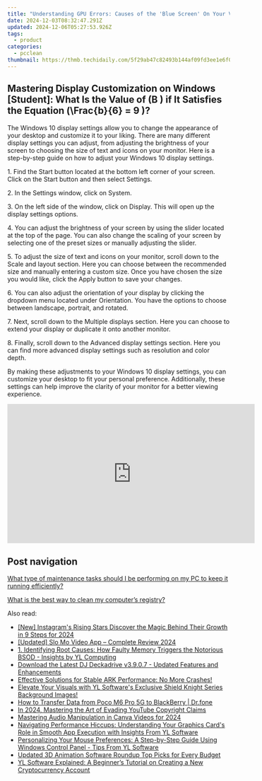 ```yaml
---
title: "Understanding GPU Errors: Causes of the 'Blue Screen' On Your Video Card - Insights From YL Computing"
date: 2024-12-03T08:32:47.291Z
updated: 2024-12-06T05:27:53.926Z
tags:
  - product
categories:
  - pcclean
thumbnail: https://thmb.techidaily.com/5f29ab47c82493b144af09fd3ee1e6f095ceaed40a8d07f3a01f7431f1caf6d4.jpg
---
```


## Mastering Display Customization on Windows [Student]: What Is the Value of \(B \) if It Satisfies the Equation \(\Frac{b}{6} = 9 \)?

The Windows 10 display settings allow you to change the appearance of your desktop and customize it to your liking. There are many different display settings you can adjust, from adjusting the brightness of your screen to choosing the size of text and icons on your monitor. Here is a step-by-step guide on how to adjust your Windows 10 display settings. 

1\. Find the Start button located at the bottom left corner of your screen. Click on the Start button and then select Settings.

2\. In the Settings window, click on System.

3\. On the left side of the window, click on Display. This will open up the display settings options. 

4\. You can adjust the brightness of your screen by using the slider located at the top of the page. You can also change the scaling of your screen by selecting one of the preset sizes or manually adjusting the slider.

5\. To adjust the size of text and icons on your monitor, scroll down to the Scale and layout section. Here you can choose between the recommended size and manually entering a custom size. Once you have chosen the size you would like, click the Apply button to save your changes.

6\. You can also adjust the orientation of your display by clicking the dropdown menu located under Orientation. You have the options to choose between landscape, portrait, and rotated.

7\. Next, scroll down to the Multiple displays section. Here you can choose to extend your display or duplicate it onto another monitor.

8\. Finally, scroll down to the Advanced display settings section. Here you can find more advanced display settings such as resolution and color depth. 

By making these adjustments to your Windows 10 display settings, you can customize your desktop to fit your personal preference. Additionally, these settings can help improve the clarity of your monitor for a better viewing experience.

<!-- affiliate ads begin -->
<iframe width="560" height="315" src="https://www.youtube.com/embed/UUPt2zKtJ5k?si=LLHdsFDLzVByJsKj" title="YouTube video player" frameborder="0" allow="accelerometer; autoplay; clipboard-write; encrypted-media; gyroscope; picture-in-picture; web-share" referrerpolicy="strict-origin-when-cross-origin" allowfullscreen></iframe>
<!-- affiliate ads end -->

## Post navigation

[What type of maintenance tasks should I be performing on my PC to keep it running efficiently?](https://tools.techidaily.com/pcclean/products/)

[What is the best way to clean my computer’s registry?](https://tools.techidaily.com/pcclean/products/)

<ins class="adsbygoogle"
     style="display:block"
     data-ad-format="autorelaxed"
     data-ad-client="ca-pub-7571918770474297"
     data-ad-slot="1223367746"></ins>

<ins class="adsbygoogle"
     style="display:block"
     data-ad-client="ca-pub-7571918770474297"
     data-ad-slot="8358498916"
     data-ad-format="auto"
     data-full-width-responsive="true"></ins>

<span class="atpl-alsoreadstyle">Also read:</span>
<div><ul>
<li><a href="https://fox-links.techidaily.com/new-instagrams-rising-stars-discover-the-magic-behind-their-growth-in-9-steps-for-2024/"><u>[New] Instagram's Rising Stars Discover the Magic Behind Their Growth in 9 Steps for 2024</u></a></li>
<li><a href="https://extra-approaches.techidaily.com/1717097921861-updated-slo-mo-video-app-complete-review-2024/"><u>[Updated] Slo Mo Video App – Complete Review 2024</u></a></li>
<li><a href="https://discover-able.techidaily.com/1-identifying-root-causes-how-faulty-memory-triggers-the-notorious-bsod-insights-by-yl-computing/"><u>1. Identifying Root Causes: How Faulty Memory Triggers the Notorious BSOD - Insights by YL Computing</u></a></li>
<li><a href="https://discover-able.techidaily.com/download-the-latest-dj-deckadrive-v3907-updated-features-and-enhancements/"><u>Download the Latest DJ Deckadrive v3.9.0.7 - Updated Features and Enhancements</u></a></li>
<li><a href="https://win-solutions.techidaily.com/effective-solutions-for-stable-ark-performance-no-more-crashes/"><u>Effective Solutions for Stable ARK Performance: No More Crashes!</u></a></li>
<li><a href="https://discover-able.techidaily.com/elevate-your-visuals-with-yl-softwares-exclusive-shield-knight-series-background-images/"><u>Elevate Your Visuals with YL Software's Exclusive Shield Knight Series Background Images!</u></a></li>
<li><a href="https://android-transfer.techidaily.com/how-to-transfer-data-from-poco-m6-pro-5g-to-blackberry-drfone-by-drfone-transfer-from-android-transfer-from-android/"><u>How to Transfer Data from Poco M6 Pro 5G to BlackBerry | Dr.fone</u></a></li>
<li><a href="https://youtube-tips.techidaily.com/24-mastering-the-art-of-evading-youtube-copyright-claims/"><u>In 2024, Mastering the Art of Evading YouTube Copyright Claims</u></a></li>
<li><a href="https://fox-glue.techidaily.com/mastering-audio-manipulation-in-canva-videos-for-2024/"><u>Mastering Audio Manipulation in Canva Videos for 2024</u></a></li>
<li><a href="https://discover-able.techidaily.com/navigating-performance-hiccups-understanding-your-graphics-cards-role-in-smooth-app-execution-with-insights-from-yl-software/"><u>Navigating Performance Hiccups: Understanding Your Graphics Card's Role in Smooth App Execution with Insights From YL Software</u></a></li>
<li><a href="https://discover-able.techidaily.com/personalizing-your-mouse-preferences-a-step-by-step-guide-using-windows-control-panel-tips-from-yl-software/"><u>Personalizing Your Mouse Preferences: A Step-by-Step Guide Using Windows Control Panel - Tips From YL Software</u></a></li>
<li><a href="https://ai-vdieo-software.techidaily.com/updated-3d-animation-software-roundup-top-picks-for-every-budget/"><u>Updated 3D Animation Software Roundup Top Picks for Every Budget</u></a></li>
<li><a href="https://discover-able.techidaily.com/yl-software-explained-a-beginners-tutorial-on-creating-a-new-cryptocurrency-account/"><u>YL Software Explained: A Beginner’s Tutorial on Creating a New Cryptocurrency Account</u></a></li>
</ul></div>

